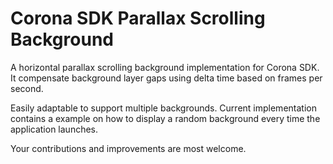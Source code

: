 # Corona SDK Parallax Scrolling Background
A horizontal parallax scrolling background implementation for Corona SDK. It compensate background layer gaps using delta time based on frames per second.

Easily adaptable to support multiple backgrounds. Current implementation contains a example on how to display a random background every time the application launches.

Your contributions and improvements are most welcome.
